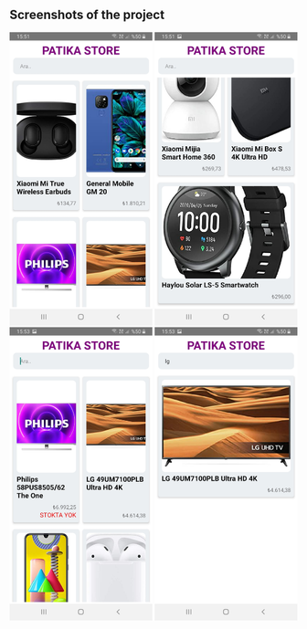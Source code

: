 ## Screenshots of the project
<img width="250" src="img/1.jpg">
<img width="250" src="img/2.jpg">
<img width="250" src="img/3.jpg">
<img width="250" src="img/4.jpg">
